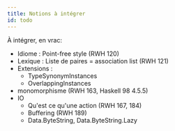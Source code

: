 ```yaml
---
title: Notions à intégrer
id: todo
---
```


À intégrer, en vrac:

 - Idiome : Point-free style (RWH 120)
 - Lexique : Liste de paires = association list (RWH 121)
 - Extensions :
     - TypeSynonymInstances
	 - OverlappingInstances
 - monomorphisme (RWH 163, Haskell 98 4.5.5)
 - IO
   - Qu'est ce qu'une action (RWH 167, 184)
   - Buffering (RWH 189)
   - Data.ByteString, Data.ByteString.Lazy
